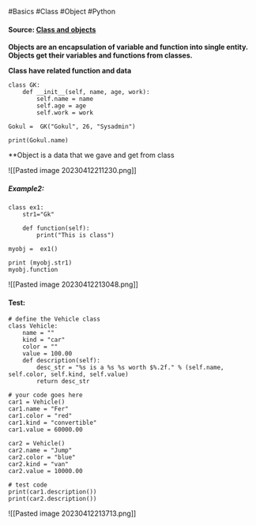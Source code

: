 #Basics #Class #Object #Python 

#### Source: [Class and objects](https://www.learnpython.org/en/Classes_and_Objects)

**Objects are an encapsulation of variable and function into single entity. Objects get their variables and functions from classes.**

**Class have related function and data**

```
class GK:
    def __init__(self, name, age, work):
        self.name = name
        self.age = age
        self.work = work

Gokul =  GK("Gokul", 26, "Sysadmin")

print(Gokul.name)

```

**Object is a data that we gave and get from class

![[Pasted image 20230412211230.png]]

##### Example2:
```
class ex1:
    str1="Gk"

    def function(self):
        print("This is class")

myobj =  ex1()

print (myobj.str1)
myobj.function
```

![[Pasted image 20230412213048.png]]


#### Test:

```
# define the Vehicle class
class Vehicle:
    name = ""
    kind = "car"
    color = ""
    value = 100.00
    def description(self):
        desc_str = "%s is a %s %s worth $%.2f." % (self.name, self.color, self.kind, self.value)
        return desc_str

# your code goes here
car1 = Vehicle()
car1.name = "Fer"
car1.color = "red"
car1.kind = "convertible"
car1.value = 60000.00

car2 = Vehicle()
car2.name = "Jump"
car2.color = "blue"
car2.kind = "van"
car2.value = 10000.00

# test code
print(car1.description())
print(car2.description())
```

![[Pasted image 20230412213713.png]]
